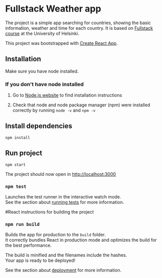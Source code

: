 # Fullstack Weather app
The project is a simple app searching for countries, showing the basic information,
weather and time for each country. It is based on [Fullstack course](https://fullstackopen.com/about) at the University of Helsinki. 

This project was bootstrapped with [Create React App](https://github.com/facebook/create-react-app).

## Installation

Make sure you have node installed.

### If you don't have node installed

1. Go to [Node.js website](https://nodejs.org/en/) to find installation instructions

2. Check that node and node package manager (npm)  were installed correctly by running ```node -v``` and ```npm -v```

## Install dependencies

``` npm install ``` 

## Run project 

```npm start```

The project should now open in [http://localhost:3000](http://localhost:3000)


### `npm test`

Launches the test runner in the interactive watch mode.<br>
See the section about [running tests](https://facebook.github.io/create-react-app/docs/running-tests) for more information.


#React instructions for building the project

### `npm run build`

Builds the app for production to the `build` folder.<br>
It correctly bundles React in production mode and optimizes the build for the best performance.

The build is minified and the filenames include the hashes.<br>
Your app is ready to be deployed!

See the section about [deployment](https://facebook.github.io/create-react-app/docs/deployment) for more information.



